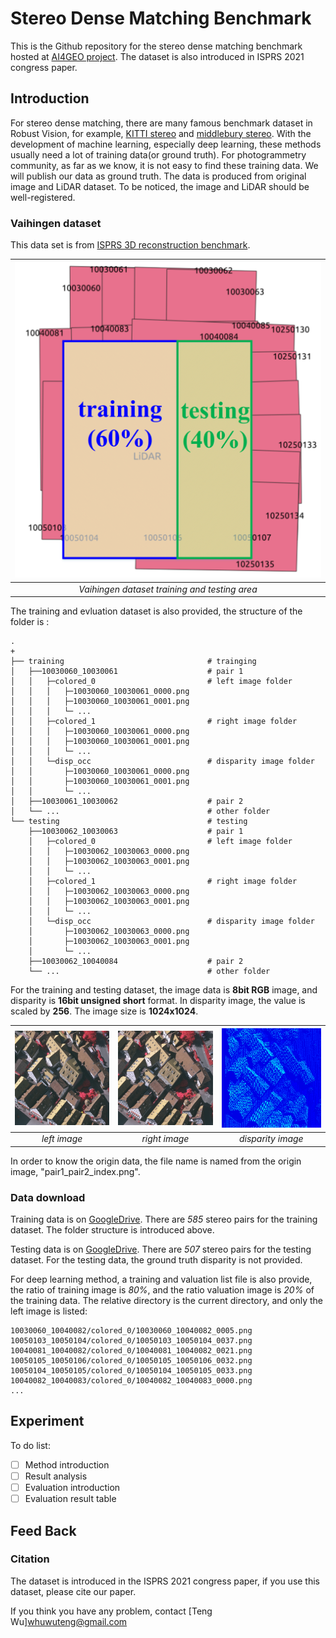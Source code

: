 # Stereo Dense Matching Benchmark
This is the Github repository for the stereo dense matching benchmark hosted at [AI4GEO project](http://ai4geo.eu/index.php). The dataset is also introduced in ISPRS 2021 congress paper.

## Introduction
For stereo dense matching, there are many famous benchmark dataset in Robust Vision, for example, [KITTI stereo](http://www.cvlibs.net/datasets/kitti/eval_scene_flow.php?benchmark=stereo) and [middlebury stereo](https://vision.middlebury.edu/stereo/).
With the development of machine learning, especially deep learning, these methods usually need a lot of training data(or ground truth). 
For photogrammetry community, as far as we know, it is not easy to find these training data. We will publish our data as ground truth. The data is produced from original image and LiDAR dataset. To be noticed, the image and LiDAR should be well-registered.


### Vaihingen dataset
This data set is from [ISPRS 3D reconstruction benchmark](https://www2.isprs.org/commissions/comm2/wg4/benchmark/).

|<img src="/figures/vaihingen_show.png" width="700" alt="Vaihingen dataset training and testing area" />|
|:--:|
| *Vaihingen dataset training and testing area* |

The training and evluation dataset is also provided, the structure of the folder is :

    .
    +
    ├── training                                # trainging 
    │   ├──10030060_10030061                    # pair 1
    │   │   ├─colored_0                         # left image folder
    │   │   │   ├─10030060_10030061_0000.png
    │   │   │   ├─10030060_10030061_0001.png
    │   │   │   └─ ... 
    │   │   ├─colored_1                         # right image folder
    │   │   │   ├─10030060_10030061_0000.png
    │   │   │   ├─10030060_10030061_0001.png
    │   │   │   └─ ...
    │   │   └─disp_occ                          # disparity image folder
    │   │       ├─10030060_10030061_0000.png
    │   │       ├─10030060_10030061_0001.png
    │   │       └─ ...
    │   ├──10030061_10030062                    # pair 2
    │   └── ...                                 # other folder
    └── testing                                 # testing 
        ├──10030062_10030063                    # pair 1
        │   ├─colored_0                         # left image folder
        │   │   ├─10030062_10030063_0000.png
        │   │   ├─10030062_10030063_0001.png
        │   │   └─ ...
        │   ├─colored_1                         # right image folder
        │   │   ├─10030062_10030063_0000.png
        │   │   ├─10030062_10030063_0001.png
        │   │   └─ ...
        │   └─disp_occ                          # disparity image folder
        │       ├─10030062_10030063_0000.png
        │       ├─10030062_10030063_0001.png
        │       └─ ...
        ├──10030062_10040084                    # pair 2
        └── ...                                 # other folder

For the training and testing dataset, the image data is **8bit RGB** image, and disparity is **16bit unsigned short** format. In disparity image, the value is scaled by **256**. The image size is **1024x1024**.

| <img src="/vaihingen/10030060_10030061_0007_left.png" width="250"  alt="left image" />  | <img src="/vaihingen/10030060_10030061_0007_right.png" width="250"  alt="right image" /> | <img src="/vaihingen/10030060_10030061_0007.png" width="250"  alt="disparity image" /> |
| :----------------------------------------------------------: | :----------------------------------------------------------: | :----------------------------------------------------------: |
|                         *left image*                         |                        *right image*                         |                      *disparity image*                       |

In order to know the origin data, the file name is named from the origin image, "pair1_pair2_index.png". 

### Data download

Training data is on [GoogleDrive](https://drive.google.com/file/d/1VigRM7MzarWJQSAtxvgSCZu3eMid893C/view?usp=sharing). There are *585* stereo pairs for the training dataset. The folder structure is introduced above.

Testing data is on [GoogleDrive](https://drive.google.com/file/d/10T15hxiok9WbMWcF-_mLTBRJL-mPC03w/view?usp=sharing). There are *507* stereo pairs for the testing dataset. For the testing data, the ground truth disparity is not provided. 

For deep learning method, a training and valuation list file is also provide, the ratio of training image is *80%*, and the ratio valuation image is *20%* of the training data. The relative directory is the current directory, and only the left image is listed:

```
10030060_10040082/colored_0/10030060_10040082_0005.png
10050103_10050104/colored_0/10050103_10050104_0037.png
10040081_10040082/colored_0/10040081_10040082_0021.png
10050105_10050106/colored_0/10050105_10050106_0032.png
10050104_10050105/colored_0/10050104_10050105_0033.png
10040082_10040083/colored_0/10040082_10040083_0000.png
...
```
## Experiment

To do list:

- [ ] Method introduction
- [ ] Result analysis
- [ ] Evaluation introduction
- [ ] Evaluation result table

## Feed Back

### Citation

The dataset is introduced in the ISPRS 2021 congress paper, if you use this dataset, please cite our paper.

If you think you have any problem, contact [Teng Wu]<whuwuteng@gmail.com>

